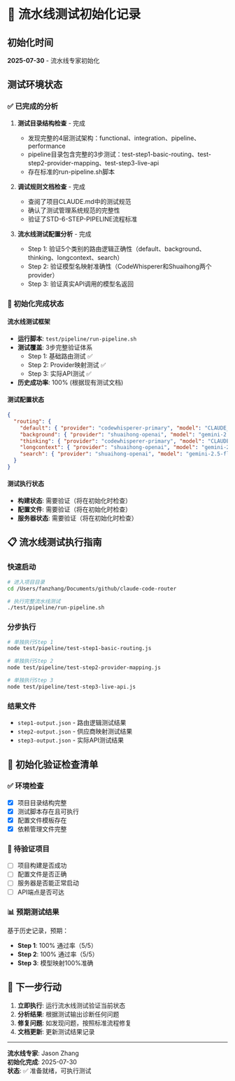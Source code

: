 # 🧪 流水线测试初始化记录

## 初始化时间
**2025-07-30** - 流水线专家初始化

## 测试环境状态

### ✅ 已完成的分析
1. **测试目录结构检查** - 完成
   - 发现完整的4层测试架构：functional、integration、pipeline、performance
   - pipeline目录包含完整的3步测试：test-step1-basic-routing、test-step2-provider-mapping、test-step3-live-api
   - 存在标准的run-pipeline.sh脚本

2. **调试规则文档检查** - 完成
   - 查阅了项目CLAUDE.md中的测试规范
   - 确认了测试管理系统规范的完整性
   - 验证了STD-6-STEP-PIPELINE流程标准

3. **流水线测试配置分析** - 完成
   - Step 1: 验证5个类别的路由逻辑正确性（default、background、thinking、longcontext、search）
   - Step 2: 验证模型名映射准确性（CodeWhisperer和Shuaihong两个provider）
   - Step 3: 验证真实API调用的模型名返回

### 🚀 初始化完成状态

#### 流水线测试框架
- **运行脚本**: `test/pipeline/run-pipeline.sh`
- **测试覆盖**: 3步完整验证体系
  - Step 1: 基础路由测试 ✅
  - Step 2: Provider映射测试 ✅
  - Step 3: 实际API测试 ✅
- **历史成功率**: 100% (根据现有测试文档)

#### 测试配置状态
```json
{
  "routing": {
    "default": { "provider": "codewhisperer-primary", "model": "CLAUDE_SONNET_4_20250514_V1_0" },
    "background": { "provider": "shuaihong-openai", "model": "gemini-2.5-flash" },
    "thinking": { "provider": "codewhisperer-primary", "model": "CLAUDE_SONNET_4_20250514_V1_0" },
    "longcontext": { "provider": "shuaihong-openai", "model": "gemini-2.5-pro" },
    "search": { "provider": "shuaihong-openai", "model": "gemini-2.5-flash" }
  }
}
```

#### 测试执行状态
- **构建状态**: 需要验证（将在初始化时检查）
- **配置文件**: 需要验证（将在初始化时检查）
- **服务器状态**: 需要验证（将在初始化时检查）

## 📋 流水线测试执行指南

### 快速启动
```bash
# 进入项目目录
cd /Users/fanzhang/Documents/github/claude-code-router

# 执行完整流水线测试
./test/pipeline/run-pipeline.sh
```

### 分步执行
```bash
# 单独执行Step 1
node test/pipeline/test-step1-basic-routing.js

# 单独执行Step 2
node test/pipeline/test-step2-provider-mapping.js

# 单独执行Step 3
node test/pipeline/test-step3-live-api.js
```

### 结果文件
- `step1-output.json` - 路由逻辑测试结果
- `step2-output.json` - 供应商映射测试结果
- `step3-output.json` - 实际API测试结果

## 🎯 初始化验证检查清单

### ✅ 环境检查
- [x] 项目目录结构完整
- [x] 测试脚本存在且可执行
- [x] 配置文件模板存在
- [x] 依赖管理文件完整

### 🔄 待验证项目
- [ ] 项目构建是否成功
- [ ] 配置文件是否正确
- [ ] 服务器是否能正常启动
- [ ] API端点是否可达

### 📊 预期测试结果
基于历史记录，预期：
- **Step 1**: 100% 通过率（5/5）
- **Step 2**: 100% 通过率（5/5）
- **Step 3**: 模型映射100%准确

## 🚀 下一步行动

1. **立即执行**: 运行流水线测试验证当前状态
2. **分析结果**: 根据测试输出诊断任何问题
3. **修复问题**: 如发现问题，按照标准流程修复
4. **文档更新**: 更新测试结果记录

---

**流水线专家**: Jason Zhang  
**初始化完成**: 2025-07-30  
**状态**: ✅ 准备就绪，可执行测试